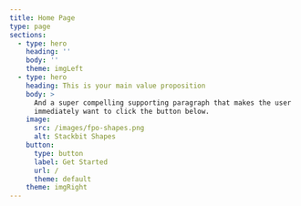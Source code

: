 ```yaml
---
title: Home Page
type: page
sections:
  - type: hero
    heading: ''
    body: ''
    theme: imgLeft
  - type: hero
    heading: This is your main value proposition
    body: >
      And a super compelling supporting paragraph that makes the user
      immediately want to click the button below.
    image:
      src: /images/fpo-shapes.png
      alt: Stackbit Shapes
    button:
      type: button
      label: Get Started
      url: /
      theme: default
    theme: imgRight
---
```

